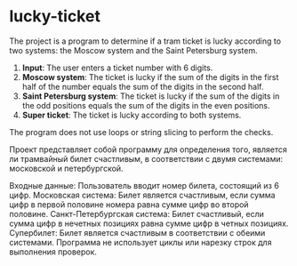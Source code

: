 # lucky-ticket
The project is a program to determine if a tram ticket is lucky according to two systems: the Moscow system and the Saint Petersburg system.

1. **Input**: The user enters a ticket number with 6 digits.
2. **Moscow system**: The ticket is lucky if the sum of the digits in the first half of the number equals the sum of the digits in the second half.
3. **Saint Petersburg system**: The ticket is lucky if the sum of the digits in the odd positions equals the sum of the digits in the even positions.
4. **Super ticket**: The ticket is lucky according to both systems.

The program does not use loops or string slicing to perform the checks.


Проект представляет собой программу для определения того, является ли трамвайный билет счастливым, в соответствии с двумя системами: московской и петербургской.

Входные данные: Пользователь вводит номер билета, состоящий из 6 цифр.
Московская система: Билет является счастливым, если сумма цифр в первой половине номера равна сумме цифр во второй половине.
Санкт-Петербургская система: Билет счастливый, если сумма цифр в нечетных позициях равна сумме цифр в четных позициях.
Супербилет: Билет является счастливым в соответствии с обеими системами.
Программа не использует циклы или нарезку строк для выполнения проверок.
